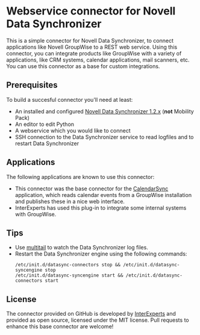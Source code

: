 Webservice connector for Novell Data Synchronizer
=================================================

This is a simple connector for Novell Data Synchronizer, to connect applications like Novell GroupWise to a REST web service. Using this connector, you can integrate products like GroupWise with a variety of applications, like CRM systems, calendar applications, mail scanners, etc. You can use this connector as a base for custom integrations.

Prerequisites
-------------

To build a succesful connector you'll need at least:

* An installed and configured [Novell Data Synchronizer 1.2.x](http://download.novell.com/Download?buildid=AwGj_CBABEI~) (**not** Mobility Pack)
* An editor to edit Python
* A webservice which you would like to connect
* SSH connection to the Data Synchronizer service to read logfiles and to restart Data Synchronizer

Applications
------------

The following applications are known to use this connector:

* This connector was the base connector for the [CalendarSync](http://www.interexperts.nl/english/solutions/data-synchronizer-connectors/calendarsync) application, which reads calendar events from a GroupWise installation and publishes these in a nice web interface.
* InterExperts has used this plug-in to integrate some internal systems with GroupWise.

Tips
----

* Use [multitail](http://www.vanheusden.com/multitail/) to watch the Data Synchronizer log files.
* Restart the Data Synchronizer engine using the following commands:
  ```
  /etc/init.d/datasync-connectors stop && /etc/init.d/datasync-syncengine stop
  /etc/init.d/datasync-syncengine start && /etc/init.d/datasync-connectors start
  ```

License
-------

The connector provided on GitHub is developed by [InterExperts](http://www.interexperts.nl/) and provided as open source, licensed under the MIT license. Pull requests to enhance this base connector are welcome!